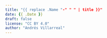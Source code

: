 ```yaml
---
title: "{{ replace .Name "-" " " | title }}"
date: {{ .Date }}
draft: false
license: "CC BY 4.0"
author: "Andrés Villarreal"
---
```


